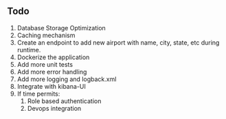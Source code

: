 ## Todo
1. Database Storage Optimization
2. Caching mechanism
3. Create an endpoint to add new airport with name, city, state, etc during runtime.
4. Dockerize the application
5. Add more unit tests
6. Add more error handling
7. Add more logging and logback.xml
8. Integrate with kibana-UI
9. If time permits:
   1. Role based authentication
   2. Devops integration
